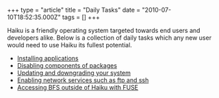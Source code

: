 +++
type = "article"
title = "Daily Tasks"
date = "2010-07-10T18:52:35.000Z"
tags = []
+++

<p>Haiku is a friendly operating system targeted towards end users and developers alike.  Below is a collection of daily tasks which any new user would need to use Haiku its fullest potential.</p>
<ul>
<li><a href='/guides/daily-tasks/install-applications'>Installing applications</a></li>
<li><a href='/guides/daily-tasks/disable-package-entries'>Disabling components of packages</a></li>
<li><a href='/guides/daily-tasks/updating-system'>Updating and downgrading your system</a>
<li><a href='/guides/daily-tasks/netservices'>Enabling network services such as ftp and ssh</a></li>
<li><a href='/guides/daily-tasks/access_bfs_with_fuse'>Accessing BFS outside of Haiku with FUSE</a></li>
</ul>
